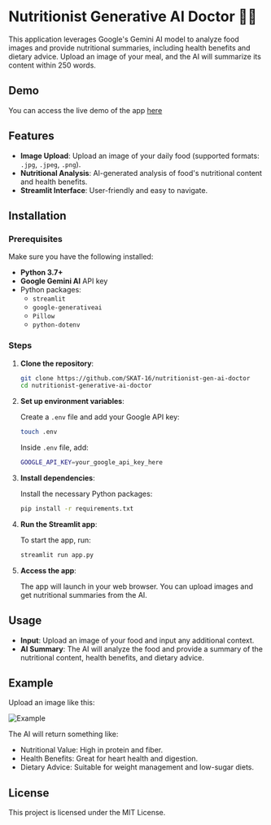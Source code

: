 # Nutritionist Generative AI Doctor 🥗🧠

This application leverages Google's Gemini AI model to analyze food images and provide nutritional summaries, including health benefits and dietary advice. Upload an image of your meal, and the AI will summarize its content within 250 words.

## Demo

You can access the live demo of the app [here](https://nutritionist-gen-ai-doctor.streamlit.app/)

## Features

- **Image Upload**: Upload an image of your daily food (supported formats: `.jpg`, `.jpeg`, `.png`).
- **Nutritional Analysis**: AI-generated analysis of food's nutritional content and health benefits.
- **Streamlit Interface**: User-friendly and easy to navigate.

## Installation

### Prerequisites

Make sure you have the following installed:

- **Python 3.7+**
- **Google Gemini AI** API key
- Python packages:
  - `streamlit`
  - `google-generativeai`
  - `Pillow`
  - `python-dotenv`

### Steps

1. **Clone the repository**:

   ```bash
   git clone https://github.com/SKAT-16/nutritionist-gen-ai-doctor
   cd nutritionist-generative-ai-doctor
   ```

2. **Set up environment variables**:

   Create a `.env` file and add your Google API key:

   ```bash
   touch .env
   ```

   Inside `.env` file, add:

   ```bash
   GOOGLE_API_KEY=your_google_api_key_here
   ```

3. **Install dependencies**:

   Install the necessary Python packages:

   ```bash
   pip install -r requirements.txt
   ```

4. **Run the Streamlit app**:

   To start the app, run:

   ```bash
   streamlit run app.py
   ```

5. **Access the app**:

   The app will launch in your web browser. You can upload images and get nutritional summaries from the AI.

## Usage

- **Input**: Upload an image of your food and input any additional context.
- **AI Summary**: The AI will analyze the food and provide a summary of the nutritional content, health benefits, and dietary advice.

## Example

Upload an image like this:

![Example](http://img.youtube.com/vi/example/0.jpg)

The AI will return something like:

- Nutritional Value: High in protein and fiber.
- Health Benefits: Great for heart health and digestion.
- Dietary Advice: Suitable for weight management and low-sugar diets.

## License

This project is licensed under the MIT License.
